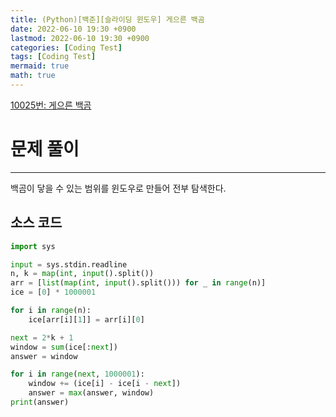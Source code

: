 ```yaml
---
title: (Python)[백준][슬라이딩 윈도우] 게으른 백곰
date: 2022-06-10 19:30 +0900
lastmod: 2022-06-10 19:30 +0900
categories: [Coding Test]
tags: [Coding Test]
mermaid: true
math: true
---
```

[10025번: 게으른 백곰](https://www.acmicpc.net/problem/10025)

# 문제 풀이

---

백곰이 닿을 수 있는 범위를 윈도우로 만들어 전부 탐색한다.

## 소스 코드

```python
import sys

input = sys.stdin.readline
n, k = map(int, input().split())
arr = [list(map(int, input().split())) for _ in range(n)]
ice = [0] * 1000001

for i in range(n):
    ice[arr[i][1]] = arr[i][0]

next = 2*k + 1
window = sum(ice[:next])
answer = window

for i in range(next, 1000001):
    window += (ice[i] - ice[i - next])
    answer = max(answer, window)
print(answer)
```